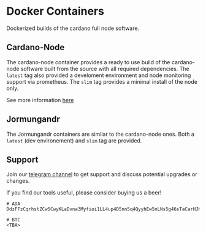 # Docker Containers

Dockerized builds of the cardano full node software.

## Cardano-Node

The cardano-node container provides a ready to use build of the cardano-node
software built from the source with all required dependencies. The `latest` tag
also provided a develoment environment and node monitoring support via
prometheus. The `slim` tag provides a minimal install of the node only.

See more information [here](./cardano-node/README.md)

## Jormungandr

The Jormungandr containers are similar to the cardano-node ones. Both a 
`latest` (dev environement) and `slim` tag are provided.

## Support

Join our [telegram channel](https://t.me/ViperTools) to get support and discuss
potential upgrades or changes.

If you find our tools useful, please consider buying us a beer!

```
# ADA
DdzFFzCqrhstZCw5CwyKLaDvna3Myfioi1LL4up4D5nn5q4QyyhEw5nLNs5g46sTaCarHJKtLwviL1s5Ed6mdRUhX2vBc6A8queoJMpF

# BTC
<TBA>
```